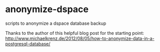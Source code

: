 # anonymize-dspace
scripts to anonymize a dspace database backup

Thanks to the author of this helpful blog post for the starting point:
http://www.michaelkrenz.de/2012/08/05/how-to-anonymize-data-in-a-postgresql-database/
